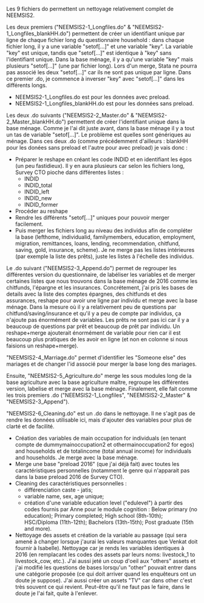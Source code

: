 Les 9 fichiers do permettent un nettoyage relativement complet de NEEMSIS2.

Les deux premiers ("NEEMSIS2-1_Longfiles.do" & "NEEMSIS2-1_Longfiles_blankHH.do") permettent de créer un identifiant unique par ligne de chaque fichier long du questionnaire household : dans chaque fichier long, il y a une variable "setof[...]" et une variable "key". La variable "key" est unique, tandis que "setof[...]" est identique à "key" sans l'identifiant unique. Dans la base ménage, il y a qu'une variable "key" mais plusieurs "setof[...]" (une par fichier long). Lors d'un merge, Stata ne pourra pas associé les deux "setof[...]" car ils ne sont pas unique par ligne. Dans ce premier .do, je commence à inverser "key" avec "setof[...]" dans les différents longs. 
  - NEEMSIS2-1_Longfiles.do est pour les données avec preload.
  - NEEMSIS2-1_Longfiles_blankHH.do est pour les données sans preload.

Les deux .do suivants ("NEEMSIS2-2_Master.do" & "NEEMSIS2-2_Master_blankHH.do") permettent de créer l'identifiant unique dans la base ménage. Comme je l'ai dit juste avant, dans la base ménage il y a tout un tas de variable "setof[...]". Le problème est quelles sont génériques au ménage. Dans ces deux .do (comme précédemment d'ailleurs : blankHH pour les donées sans preload et l'autre pour avec preload) je vais donc :
  - Préparer le reshape en créant les code INDID et en identifiant les égos (un peu fastidieux). Il y en aura plusieurs car selon les fichiers long, Survey CTO pioche dans différentes listes :
    - INDID
    - INDID_total
    - INDID_left
    - INDID_new
    - INDID_former
  - Procéder au reshape
  - Rendre les différents "setof[...]" uniques pour pouvoir merger facilement.
  - Puis merger les fichiers long au niveau des individus afin de compléter la base (lefthome, individualid, familymembers, education, employment, migration, remittances, loans, lending, recommendation, chitfund, saving, gold, insurance, scheme). Je ne merge pas les listes intérieures (par exemple la liste des prêts), juste les listes à l'échelle des individus.

Le .do suivant ("NEEMSIS2-3_Append.do") permet de regrouper les différentes version du questionnaire, de labéliser les variables et de merger certaines listes que nous trouvons dans la base ménage de 2016 comme les chitfunds, l'épargne et les insurances. Concrétement, j'ai pris les bases de details avec la liste des comptes épargnes, des chitfunds et des assurances, reshape pour avoir une ligne par individu et merge avec la base ménage. Dans la mesure où il y a relativement peu de questions par chitfund/saving/insurance et qu'il y a peu de compte par individus, ça n'ajoute pas énormément de variables. 
Les prêts ne sont pas ici car il y a beaucoup de questions par prêt et beaucoup de prêt par individu. Un reshape+merge ajouterait énormément de variable pour rien car il est beaucoup plus pratiques de les avoir en ligne (et non en colonne si nous faisions un reshape+merge).

"NEEMSIS2-4_Marriage.do" permet d'identifier les "Someone else" des mariages et de changer l'id associé pour merger la base long des mariages.

Ensuite, "NEEMSIS2-5_Agriculture.do" merge les sous modules long de la base agriculture avec la base agriculture maître, regroupe les différentes version, labelise et merge avec la base ménage.
Finalement, elle fait comme les trois premiers .do ("NEEMSIS2-1_Longfiles", "NEEMISIS2-2_Master" & "NEEMSIS2-3_Append").

"NEEMSIS2-6_Cleaning.do" est un .do dans le nettoyage. Il ne s'agit pas de rendre les données utilisable ici, mais d'ajouter des variables pour plus de clarté et de facilité.
  - Création des variables de main occupation for individuals (en tenant compte de dummymainoccupation2 et othermainoccupation2 for egos) and households et de totalincome (total annual income) for individuals and households. Je merge avec la base ménage.
  - Merge une base "preload 2016" (que j'ai déjà fait) avec toutes les caractéristiques personnelles (notamment le genre qui n'apparait pas dans la base preload 2016 de Survey CTO).
  - Cleaning des caractéristiques personnelles :  
    - différenciation caste - jatis; 
    - variable name, sex, age unique;
    - création d'une variable education level ("edulevel") à partir des codes fournis par Anne pour le module cognition : Below primary (no education); Primary completed; High school (8th-10th); HSC/Diploma (11th-12th); Bachelors (13th-15th); Post graduate (15th and more).
  - Nettoyage des assets et création de la variable au passage (qui sera amené à changer lorsque j'aurai les valeurs manquantes que Venkat doit fournir à Isabelle). Nettoyage car je rends les variables identiques à 2016 (en remplacant les codes des assets par leurs noms: livestock_1 to livestock_cow, etc.). J'ai aussi jeté un coup d'oeil aux "others" assets et j'ai modifié les questions de bases lorsqu'un "other" pouvait entrer dans une catégorie proposée (ce qui doit arriver quand les enquêteurs ont un doute je suppose). J'ai aussi créer un assets "TV" car dans other c'est très souvent ce qui revient. Peut-être qu'il ne faut pas le faire, dans le doute je l'ai fait, quite à l'enlever.

